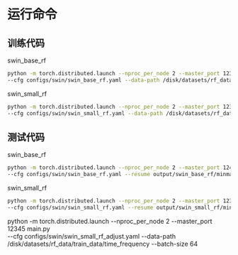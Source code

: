 # 运行命令

## 训练代码

swin_base_rf 
```bash
python -m torch.distributed.launch --nproc_per_node 2 --master_port 12345 main.py \
--cfg configs/swin/swin_base_rf.yaml --data-path /disk/datasets/rf_data/train_data/time_frequency --batch-size 32
```
swin_small_rf 
```bash
python -m torch.distributed.launch --nproc_per_node 2 --master_port 12345 main.py \
--cfg configs/swin/swin_small_rf.yaml --data-path /disk/datasets/rf_data/train_data/time_frequency --batch-size 32
```

## 测试代码

swin_base_rf 
```bash
python -m torch.distributed.launch --nproc_per_node 2 --master_port 1245 main.py --eval \
--cfg configs/swin/swin_base_rf.yaml --resume output/swin_base_rf/minmax/ckpt_epoch_52.pth --data-path /disk/datasets/rf_data/train_data/time_frequency
```

swin_small_rf  
```bash
python -m torch.distributed.launch --nproc_per_node 2 --master_port 1235 main.py --eval \
--cfg configs/swin/swin_small_rf.yaml --resume output/swin_small_rf/minmax/ckpt_epoch_52.pth --data-path /disk/datasets/rf_data/train_data/time_frequency
```


python -m torch.distributed.launch --nproc_per_node 2 --master_port 12345 main.py \
--cfg configs/swin/swin_small_rf_adjust.yaml --data-path /disk/datasets/rf_data/train_data/time_frequency --batch-size 64